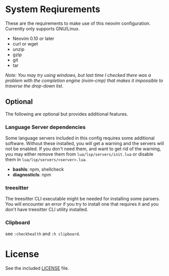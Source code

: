# System Reqiurements
These are the requirements to make use of this neovim configuration. Currently only supports GNU/Linux.

- Neovim 0.10 or later
- curl or wget
- unzip
- gzip
- git
- tar
    
*Note: You may try using windows, but last time I checked there was a problem with the completion engine (nvim-cmp) that makes it impossible to traverse the drop-down list.*

## Optional

The following are optional but provides additional features.

### Language Server dependencies
Some language servers included in this config requires some additional software. Without these installed, you will get a warning and the servers will not be enabled. If you don't need them, and want to get rid of the warning, you may either remove them from `lua/lsp/servers/init.lua` or disable them in `lua/lsp/servers/<server>.lua`.

- **bashls**: npm, shellcheck
- **diagnosticls**: npm

### treesitter
The treesitter CLI executable might be needed for installing some parsers. You will encounter an error if you try to install one that requires it and you don't have treesitter CLI utility installed.

### Clipboard
see `:checkhealth` and `:h clipboard`.

# License
See the included [LICENSE](LICENSE) file.
